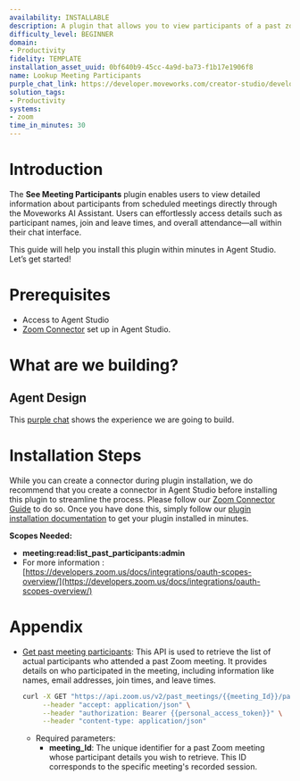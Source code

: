 ```yaml
---
availability: INSTALLABLE
description: A plugin that allows you to view participants of a past zoom meeting.
difficulty_level: BEGINNER
domain:
- Productivity
fidelity: TEMPLATE
installation_asset_uuid: 0bf640b9-45cc-4a9d-ba73-f1b17e1906f8
name: Lookup Meeting Participants
purple_chat_link: https://developer.moveworks.com/creator-studio/developer-tools/purple-chat/?conversation=%7B%22startTimestamp%22%3A%2211%3A43%2BAM%22%2C%22messages%22%3A%5B%7B%22parts%22%3A%5B%7B%22richText%22%3A%22Hi%2C+can+you+show+me+the+participants+for+a+meeting%3F%22%7D%5D%2C%22role%22%3A%22user%22%7D%2C%7B%22parts%22%3A%5B%7B%22richText%22%3A%22Alright.+Please+provide+the+start+and+end+dates+for+the+range+you%27re+interested+in.%22%7D%5D%2C%22role%22%3A%22assistant%22%7D%2C%7B%22parts%22%3A%5B%7B%22richText%22%3A%22Let%27s+go+from+October+1st%2C+2023+to+October+7th%2C+2023.%22%7D%5D%2C%22role%22%3A%22user%22%7D%2C%7B%22parts%22%3A%5B%7B%22richText%22%3A%22Here+are+the+meetings+scheduled+between+October+1st+and+October+7th%3A%22%7D%2C%7B%22richText%22%3A%22%3Col%3E%5Cn++%3Cli%3E%3Cstrong%3EProject+Update%3C%2Fstrong%3E+on+October+2nd%2C+2023%3C%2Fli%3E%5Cn++%3Cli%3E%3Cstrong%3ETeam+Sync%3C%2Fstrong%3E+on+October+4th%2C+2023%3C%2Fli%3E%5Cn++%3Cli%3E%3Cstrong%3EClient+Review%3C%2Fstrong%3E+on+October+6th%2C+2023%3C%2Fli%3E%5Cn%3C%2Fol%3E%5CnPlease+choose+the+meeting+you+want+to+view+the+participants+for+by+providing+the+number.%22%7D%5D%2C%22role%22%3A%22assistant%22%7D%2C%7B%22parts%22%3A%5B%7B%22richText%22%3A%22I+want+to+see+the+participants+for+the+%3Cstrong%3EProject+Update%3C%2Fstrong%3E+meeting%2C+which+is+option+1.%22%7D%5D%2C%22role%22%3A%22user%22%7D%2C%7B%22parts%22%3A%5B%7B%22richText%22%3A%22Great%21+You+selected+the+%3Cstrong%3EProject+Update%3C%2Fstrong%3E+meeting+on+October+2nd%2C+2023.+Is+that+correct%3F%22%7D%5D%2C%22role%22%3A%22assistant%22%7D%2C%7B%22parts%22%3A%5B%7B%22richText%22%3A%22Yes%2C+that%27s+correct.%22%7D%5D%2C%22role%22%3A%22user%22%7D%2C%7B%22parts%22%3A%5B%7B%22richText%22%3A%22Here+are+the+participants+for+the+%3Cstrong%3EProject+Update%3C%2Fstrong%3E+meeting+on+October+2nd%2C+2023%3A%22%7D%2C%7B%22richText%22%3A%22%3Col%3E%5Cn++%3Cli%3E%3Cstrong%3EJohn+Doe%3C%2Fstrong%3E+%28%3Ca+href%3D%5C%22mailto%3Ajohn.doe%40example.com%5C%22%3E%3Cu%3E%3Cstrong%3Ejohn.doe%40example.com%3C%2Fstrong%3E%3C%2Fu%3E%3C%2Fa%3E%29+-+Joined+at+09%3A00+AM%2C+Left+at+10%3A00+AM%3C%2Fli%3E%5Cn++%3Cli%3E%3Cstrong%3EJane+Smith%3C%2Fstrong%3E+%28%3Ca+href%3D%5C%22mailto%3Ajane.smith%40example.com%5C%22%3E%3Cu%3E%3Cstrong%3Ejane.smith%40example.com%3C%2Fstrong%3E%3C%2Fu%3E%3C%2Fa%3E%29+-+Joined+at+09%3A00+AM%2C+Left+at+10%3A00+AM%3C%2Fli%3E%5Cn++%3Cli%3E%3Cstrong%3ESamuel+Brown%3C%2Fstrong%3E+%28%3Ca+href%3D%5C%22mailto%3Asamuel.brown%40example.com%5C%22%3E%3Cu%3E%3Cstrong%3Esamuel.brown%40example.com%3C%2Fstrong%3E%3C%2Fu%3E%3C%2Fa%3E%29+-+Joined+at+09%3A05+AM%2C+Left+at+09%3A45+AM%3C%2Fli%3E%5Cn++%3Cli%3E%3Cstrong%3ECubbon+Park%3C%2Fstrong%3E+%28%3Ca+href%3D%5C%22mailto%3Arooms_myicx8d-qswg3klgvqjhla%40moveworks.ai%5C%22%3E%3Cu%3E%3Cstrong%3Erooms_myicx8d-qswg3klgvqjhla%40moveworks.ai%3C%2Fstrong%3E%3C%2Fu%3E%3C%2Fa%3E%29+-+Joined+at+09%3A21+AM%2C+Left+at+09%3A54+AM%3C%2Fli%3E%5Cn++%3Cli%3E%3Cstrong%3EEmily+White%3C%2Fstrong%3E+%28%3Ca+href%3D%5C%22mailto%3Aemily.white%40example.com%5C%22%3E%3Cu%3E%3Cstrong%3Eemily.white%40example.com%3C%2Fstrong%3E%3C%2Fu%3E%3C%2Fa%3E%29+-+Joined+at+09%3A10+AM%2C+Left+at+10%3A00+AM%3C%2Fli%3E%5Cn%3C%2Fol%3E%5CnWould+you+like+any+additional+details+about+these+participants%3F%22%7D%5D%2C%22role%22%3A%22assistant%22%7D%5D%7D
solution_tags:
- Productivity
systems:
- zoom
time_in_minutes: 30
---
```


# **Introduction**

The **See Meeting Participants** plugin enables users to view detailed information about participants from scheduled meetings directly through the Moveworks AI Assistant. Users can effortlessly access details such as participant names, join and leave times, and overall attendance—all within their chat interface.

This guide will help you install this plugin within minutes in Agent Studio. Let’s get started!

# Prerequisites

- Access to Agent Studio
- [Zoom Connector](https://developer.moveworks.com/marketplace/package?id=zoom&hist=home%2Cbrws#how-to-implement) set up in Agent Studio.

# What are we building?

## Agent Design

This [purple chat](https://developer.moveworks.com/creator-studio/developer-tools/purple-chat/?conversation=%7B%22startTimestamp%22%3A%2211%3A43%2BAM%22%2C%22messages%22%3A%5B%7B%22parts%22%3A%5B%7B%22richText%22%3A%22Hi%2C+can+you+show+me+the+participants+for+a+meeting%3F%22%7D%5D%2C%22role%22%3A%22user%22%7D%2C%7B%22parts%22%3A%5B%7B%22richText%22%3A%22Alright.+Please+provide+the+start+and+end+dates+for+the+range+you%27re+interested+in.%22%7D%5D%2C%22role%22%3A%22assistant%22%7D%2C%7B%22parts%22%3A%5B%7B%22richText%22%3A%22Let%27s+go+from+October+1st%2C+2023+to+October+7th%2C+2023.%22%7D%5D%2C%22role%22%3A%22user%22%7D%2C%7B%22parts%22%3A%5B%7B%22richText%22%3A%22Here+are+the+meetings+scheduled+between+October+1st+and+October+7th%3A%22%7D%2C%7B%22richText%22%3A%22%3Col%3E%5Cn++%3Cli%3E%3Cstrong%3EProject+Update%3C%2Fstrong%3E+on+October+2nd%2C+2023%3C%2Fli%3E%5Cn++%3Cli%3E%3Cstrong%3ETeam+Sync%3C%2Fstrong%3E+on+October+4th%2C+2023%3C%2Fli%3E%5Cn++%3Cli%3E%3Cstrong%3EClient+Review%3C%2Fstrong%3E+on+October+6th%2C+2023%3C%2Fli%3E%5Cn%3C%2Fol%3E%5CnPlease+choose+the+meeting+you+want+to+view+the+participants+for+by+providing+the+number.%22%7D%5D%2C%22role%22%3A%22assistant%22%7D%2C%7B%22parts%22%3A%5B%7B%22richText%22%3A%22I+want+to+see+the+participants+for+the+%3Cstrong%3EProject+Update%3C%2Fstrong%3E+meeting%2C+which+is+option+1.%22%7D%5D%2C%22role%22%3A%22user%22%7D%2C%7B%22parts%22%3A%5B%7B%22richText%22%3A%22Great%21+You+selected+the+%3Cstrong%3EProject+Update%3C%2Fstrong%3E+meeting+on+October+2nd%2C+2023.+Is+that+correct%3F%22%7D%5D%2C%22role%22%3A%22assistant%22%7D%2C%7B%22parts%22%3A%5B%7B%22richText%22%3A%22Yes%2C+that%27s+correct.%22%7D%5D%2C%22role%22%3A%22user%22%7D%2C%7B%22parts%22%3A%5B%7B%22richText%22%3A%22Here+are+the+participants+for+the+%3Cstrong%3EProject+Update%3C%2Fstrong%3E+meeting+on+October+2nd%2C+2023%3A%22%7D%2C%7B%22richText%22%3A%22%3Col%3E%5Cn++%3Cli%3E%3Cstrong%3EJohn+Doe%3C%2Fstrong%3E+%28%3Ca+href%3D%5C%22mailto%3Ajohn.doe%40example.com%5C%22%3E%3Cu%3E%3Cstrong%3Ejohn.doe%40example.com%3C%2Fstrong%3E%3C%2Fu%3E%3C%2Fa%3E%29+-+Joined+at+09%3A00+AM%2C+Left+at+10%3A00+AM%3C%2Fli%3E%5Cn++%3Cli%3E%3Cstrong%3EJane+Smith%3C%2Fstrong%3E+%28%3Ca+href%3D%5C%22mailto%3Ajane.smith%40example.com%5C%22%3E%3Cu%3E%3Cstrong%3Ejane.smith%40example.com%3C%2Fstrong%3E%3C%2Fu%3E%3C%2Fa%3E%29+-+Joined+at+09%3A00+AM%2C+Left+at+10%3A00+AM%3C%2Fli%3E%5Cn++%3Cli%3E%3Cstrong%3ESamuel+Brown%3C%2Fstrong%3E+%28%3Ca+href%3D%5C%22mailto%3Asamuel.brown%40example.com%5C%22%3E%3Cu%3E%3Cstrong%3Esamuel.brown%40example.com%3C%2Fstrong%3E%3C%2Fu%3E%3C%2Fa%3E%29+-+Joined+at+09%3A05+AM%2C+Left+at+09%3A45+AM%3C%2Fli%3E%5Cn++%3Cli%3E%3Cstrong%3ECubbon+Park%3C%2Fstrong%3E+%28%3Ca+href%3D%5C%22mailto%3Arooms_myicx8d-qswg3klgvqjhla%40moveworks.ai%5C%22%3E%3Cu%3E%3Cstrong%3Erooms_myicx8d-qswg3klgvqjhla%40moveworks.ai%3C%2Fstrong%3E%3C%2Fu%3E%3C%2Fa%3E%29+-+Joined+at+09%3A21+AM%2C+Left+at+09%3A54+AM%3C%2Fli%3E%5Cn++%3Cli%3E%3Cstrong%3EEmily+White%3C%2Fstrong%3E+%28%3Ca+href%3D%5C%22mailto%3Aemily.white%40example.com%5C%22%3E%3Cu%3E%3Cstrong%3Eemily.white%40example.com%3C%2Fstrong%3E%3C%2Fu%3E%3C%2Fa%3E%29+-+Joined+at+09%3A10+AM%2C+Left+at+10%3A00+AM%3C%2Fli%3E%5Cn%3C%2Fol%3E%5CnWould+you+like+any+additional+details+about+these+participants%3F%22%7D%5D%2C%22role%22%3A%22assistant%22%7D%5D%7D) shows the experience we are going to build.

# Installation Steps

While you can create a connector during plugin installation, we do recommend that you create a connector in Agent Studio before installing this plugin to streamline the process. Please follow our [Zoom Connector Guide](https://developer.moveworks.com/marketplace/package?id=zoom&hist=home%2Cbrws#how-to-implement) to do so. Once you have done this, simply follow our [plugin installation documentation](https://help.moveworks.com/docs/ai-agent-marketplace-installation) to get your plugin installed in minutes.

**Scopes Needed:**
- **meeting:read:list_past_participants:admin**
- For more information : [https://developers.zoom.us/docs/integrations/oauth-scopes-overview/](https://developers.zoom.us/docs/integrations/oauth-scopes-overview/)

# Appendix

- [Get past meeting participants](https://developers.zoom.us/docs/api/meetings/#tag/meetings/GET/past_meetings/{meetingId}/participants): This API is used to retrieve the list of actual participants who attended a past Zoom meeting. It provides details on who participated in the meeting, including information like names, email addresses, join times, and leave times.
    
    ```bash
    curl -X GET "https://api.zoom.us/v2/past_meetings/{{meeting_Id}}/participants" \
         --header "accept: application/json" \
         --header "authorization: Bearer {{personal_access_token}}" \
         --header "content-type: application/json"
    ```
    
    - Required parameters:
        - **meeting_Id**: The unique identifier for a past Zoom meeting whose participant details you wish to retrieve. This ID corresponds to the specific meeting's recorded session.